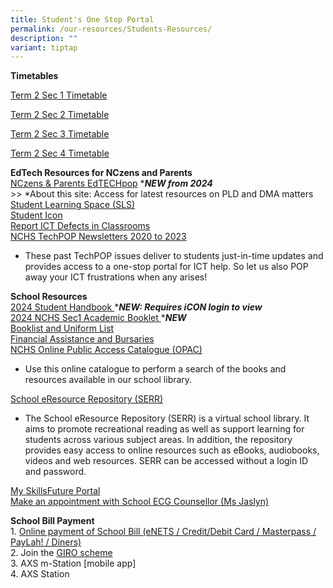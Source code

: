 ```yaml
---
title: Student's One Stop Portal
permalink: /our-resources/Students-Resources/
description: ""
variant: tiptap
---
```

<p><strong>Timetables</strong>
</p>
<p><a href="https://drive.google.com/file/d/1hgSlR3sYamPd-XQFvOX77b-JeTGVpcQu/view?usp=drive_link" rel="noopener noreferrer nofollow" target="_blank">Term 2 Sec 1 Timetable</a>
</p>
<p><a href="https://drive.google.com/file/d/1MC0vn5lOGtgKOiW_CCu8NOi7Sk3yVycs/view?usp=drive_link" rel="noopener noreferrer nofollow" target="_blank">Term 2 Sec 2 Timetable</a>
</p>
<p><a href="https://drive.google.com/file/d/1coOzQ9tAxKRdWGijaHE8YdSiYkpjTmxY/view?usp=drive_link" rel="noopener noreferrer nofollow" target="_blank">Term 2 Sec 3 Timetable</a>
</p>
<p><a href="https://drive.google.com/file/d/1w3R-u8gtt6dg4928qcuONBWyX1Pk52kr/view?usp=drive_link" rel="noopener noreferrer nofollow" target="_blank">Term 2 Sec 4 Timetable</a>
</p>
<p></p>
<p><strong>EdTech Resources for NCzens and Parents</strong> 
<br><a href="https://sites.google.com/moe.edu.sg/nchs-edtechpop/home" rel="noopener noreferrer nofollow" target="_blank">NCzens &amp; Parents EdTECHpop</a> *<strong><em>NEW from 2024</em></strong> 
<br>&gt;&gt; *About this site: Access for latest resources on PLD and DMA
matters
<br><a href="https://learning.moe.edu.sg/" rel="noopener noreferrer nofollow" target="_blank">Student Learning Space (SLS)</a> 
<br><a href="https://workspace.google.com/dashboard" rel="noopener noreferrer nofollow" target="_blank">Student Icon</a> 
<br><a href="https://go.gov.sg/nchs-ict-defects" rel="noopener noreferrer nofollow" target="_blank">Report ICT Defects in Classrooms</a> 
<br><a href="https://www.google.com/url?q=https%3A%2F%2Fsites.google.com%2Fmoe.edu.sg%2Fnchs-create-curate-connect%2Ftechpop&amp;sa=D&amp;sntz=1&amp;usg=AOvVaw2Obot5AyPr9eJW12G_XD7s" rel="noopener noreferrer nofollow" target="_blank">NCHS TechPOP Newsletters 2020 to 2023</a>
</p>
<ul data-tight="true" class="tight">
<li>
<p>These past TechPOP issues deliver to students just-in-time updates and
provides access to a one-stop portal for ICT help. So let us also POP away
your ICT frustrations when any arises!</p>
</li>
</ul>
<p><strong>School Resources</strong> 
<br><a href="https://drive.google.com/drive/folders/1wu9OVEz7I4xxgH6IRVTTjInJEqMerZrR?usp=sharing" rel="noopener noreferrer nofollow" target="_blank">2024 Student Handbook </a>*<strong><em>NEW: Requires iCON login to view</em></strong> 
<br><a href="https://drive.google.com/file/d/1b8krxJ72j3lbUuS3nMbaOVWm7i0duxhD/view?usp=drive_link" rel="noopener noreferrer nofollow" target="_blank">2024 NCHS Sec1 Academic Booklet </a>*<strong><em>NEW</em></strong> 
<br><a href="https://drive.google.com/drive/folders/0B0NLoi7jhnNmc2RKRTF2bjVLTHM?usp=sharing" rel="noopener noreferrer nofollow" target="_blank">Booklist and Uniform List</a> 
<br><a href="https://www.nanchiauhigh.moe.edu.sg/Financial-Assistance-and-Bursaries/" rel="noopener noreferrer nofollow" target="_blank">Financial Assistance and Bursaries</a> 
<br><a href="https://www.google.com/url?q=https%3A%2F%2Fschoolibrary.moe.edu.sg%2Fnanchiauhigh%2Fcgi-bin%2Fspydus.exe%2FMSGTRN%2FWPAC%2FHOME&amp;sa=D&amp;sntz=1&amp;usg=AOvVaw0rI74OclwQ5RVSxfT5t-xL" rel="noopener noreferrer nofollow" target="_blank">NCHS Online Public Access Catalogue (OPAC)</a>
</p>
<ul data-tight="true" class="tight">
<li>
<p>Use this online catalogue to perform a search of the books and resources
available in our school library.</p>
</li>
</ul>
<p><a href="https://www.google.com/url?q=https%3A%2F%2Fschoolibrary.moe.edu.sg%2Feresourcessec%2Fcgi-bin%2Fspydus.exe%2FMSGTRN%2FWPAC%2FHOME&amp;sa=D&amp;sntz=1&amp;usg=AOvVaw0ymmJ06Cj8ZjuhPM4cilk1" rel="noopener noreferrer nofollow" target="_blank">School eResource Repository (SERR)</a>
</p>
<ul data-tight="true" class="tight">
<li>
<p>The School eResource Repository (SERR) is a virtual school library. It
aims to promote recreational reading as well as support learning for students
across various subject areas. In addition, the repository provides easy
access to online resources such as eBooks, audiobooks, videos and web resources.
SERR can be accessed without a login ID and password.</p>
</li>
</ul>
<p><a href="https://www.google.com/url?q=https%3A%2F%2Fwww.myskillsfuture.gov.sg%2Fcontent%2Fstudent%2Fen%2Fsecondary.html&amp;sa=D&amp;sntz=1&amp;usg=AOvVaw0WuL8c2C26ICwnoaEUyV39" rel="noopener noreferrer nofollow" target="_blank">My SkillsFuture Portal</a> 
<br><a href="http://go.gov.sg/nchs" rel="noopener noreferrer nofollow" target="_blank">Make an appointment with School ECG Counsellor (Ms Jaslyn)</a>
</p>
<p><strong>School Bill Payment</strong> 
<br>1. <a href="https://e-station.axs.com.sg/AXSOnline/external_apps/landing_page.php?bn=4ac28577e0795b27e2e52d9da0d1cc6444b109cee884cd66f9662a6e4e31d7c86e6d6da7d5662e1eadbcb2b3f811582e" rel="noopener noreferrer nofollow" target="_blank">Online payment of&nbsp;School Bill (eNETS / Credit/Debit Card / Masterpass / PayLah! / Diners)</a>&nbsp;
<br>2. Join the&nbsp;<a href="https://www.moe.gov.sg/financial-matters/fees/egiro" rel="noopener noreferrer nofollow" target="_blank">GIRO scheme</a> 
<br>3. AXS m-Station [mobile app]&nbsp;
<br>4. AXS Station&nbsp;</p>